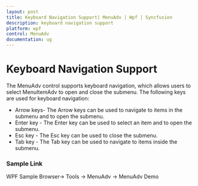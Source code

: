 ```yaml
---
layout: post
title: Keyboard Navigation Support| MenuAdv | Wpf | Syncfusion
description: keyboard navigation support
platform: wpf
control: MenuAdv
documentation: ug
---
```


# Keyboard Navigation Support

The MenuAdv control supports keyboard navigation, which allows users to select MenuItemAdv to open and close the submenu. The following keys are used for keyboard navigation:

* Arrow keys- The Arrow keys can be used to navigate to items in the submenu and to open the submenu.
* Enter key - The Enter key can be used to select an item and to open the submenu.
* Esc key - The Esc key can be used to close the submenu.
* Tab key - The Tab key can be used to navigate to items inside the submenu.

### Sample Link

WPF Sample Browser-> Tools -> MenuAdv -> MenuAdv Demo

